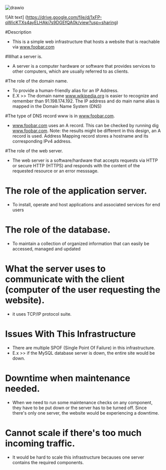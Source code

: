 
![drawio](https://github.com/FOXAYA/alx-system_engineering-devops/assets/75582176/af5d0fa3-868b-4559-aeb0-56db798f58e9)


![Alt text] (https://drive.google.com/file/d/1xFP-qWicKTXs4ayELHAki7s9DGEfQA0k/view?usp=sharing)

#Description
- This is a simple web infrastructure that hosts a website that is reachable via www.foobar.com

#What a server is.
- A server is a computer hardware or software that provides services to other computers, which are usually referred to as clients.

#The role of the domain name.
- To provide a human-friendly alias for an IP Address.
- E.X >> The domain name www.wikipedia.org is easier to recognize and remember than 91.198.174.192. The IP address and do  main name alias is mapped in the Domain Name System (DNS)

#The type of DNS record www is in www.foobar.com.
- www.foobar.com uses an A record. This can be checked by running dig www.foobar.com.
  Note: the results might be different in this design, an A record is used.
  Address Mapping record stores a hostname and its corresponding IPv4 address.

#The role of the web server.
- The web server is a software/hardware that accepts requests via HTTP or secure HTTP (HTTPS) and responds with
  the content of the requested resource or an error messsage.

# The role of the application server.
- To install, operate and host applications and associated services for end users
# The role of the database.
- To maintain a collection of organized information that can easily be accessed, managed and updated

# What the server uses to communicate with the client (computer of the user requesting the website).
- it uses TCP/IP protocol suite.

# Issues With This Infrastructure
- There are multiple SPOF (Single Point Of Failure) in this infrastructure.
- E.x >> if the MySQL database server is down, the entire site would be down.

# Downtime when maintenance needed.
- When we need to run some maintenance checks on any component, they have to be put down or the server has to be
  turned off. Since there's only one server, the website would be experiencing a downtime.

# Cannot scale if there's too much incoming traffic.
- It would be hard to scale this infrastructure becauses one server contains the required components.
 
